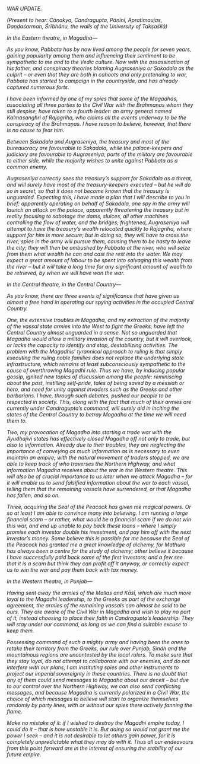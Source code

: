 _WAR UPDATE._

_(Present to hear: Cāṇakya, Candragupta, Pāṇini, Apratimaujas, Daṇḍaśarman, Śrībhānu, the walls of the University of Takṣaśilā)_

_In the Eastern theatre, in Magadha—_

_As you know, Pabbata has by now lived among the people for seven years, gaining popularity among them and influencing their sentiment to be sympathetic to me and to the Vedic culture. Now with the assassination of his father, and conspiracy theories blaming Augraseniya or Sakadala as the culprit – or even that they are both in cahoots and only pretending to war, Pabbata has started to campaign in the countryside, and has already captured numerous forts._

_I have been informed by one of my spies that some of the Magadhas, associating all three parties to the Civil War with the Brāhmaṇas whom they still despise, have taken to a fourth leader: an army general named Kalmasanghri of Rajagriha, who claims all the events underway to be the conspiracy of the Brāhmaṇas. I have reason to believe, however, that there is no cause to fear him._

_Between Sakadala and Augraseniya, the treasury and most of the bureaucracy are favourable to Sakadala, while the palace-keepers and judiciary are favourable to Augraseniya; parts of the military are favourable to either side, while the majority wishes to unite against Pabbata as a common enemy._

_Augraseniya correctly sees the treasury’s support for Sakadala as a threat, and will surely have most of the treasury-keepers executed – but he will do so in secret, so that it does not become known that the treasury is unguarded. Expecting this, I have made a plan that I will describe to you in brief: apparently operating on behalf of Sakadala, one spy in the army will launch an attack on the palace, apparently threatening the treasury but in reality focusing to sabotage the dams, sluices, all other machines controlling the flow of water, and the bridges; frightened, Augraseniya will attempt to have the treasury’s wealth relocated quickly to Rajagriha, where support for him is more secure; but in doing so, they will have to cross the river; spies in the army will pursue them, causing them to be hasty to leave the city; they will then be ambushed by Pabbata at the river, who will seize from them what wealth he can and cast the rest into the water. We may expect a great amount of labour to be spent into salvaging this wealth from the river – but it will take a long time for any significant amount of wealth to be retrieved, by when we will have won the war._

_In the Central theatre, in the Central Country—_

_As you know, there are three events of significance that have given us almost a free hand in operating our spying activities in the occupied Central Country._

_One, the extensive troubles in Magadha, and my extraction of the majority of the vassal state armies into the West to fight the Greeks, have left the Central Country almost unguarded in a sense. Not so unguarded that Magadha would allow a military invasion of the country, but it will overlook, or lacks the capacity to identify and stop, destabilizing activities. The problem with the Magadhis’ tyrannical approach to ruling is that simply executing the ruling noble families does not replace the underlying state infrastructure, which remains at least subconsciously sympathetic to the cause of overthrowing Magadhi rule. Thus we have, by inducing popular gossip, ignited new topics of discussion among the people: reminiscing about the past, instilling self-pride, tales of being saved by a messiah or hero, and need for unity against invaders such as the Greeks and other barbarians. I have, through such debates, pushed our people to be respected in society. This, along with the fact that much of their armies are currently under Candragupta’s command, will surely aid in inciting the states of the Central Country to betray Magadha at the time we will need them to._

_Two, my provocation of Magadha into starting a trade war with the Ayudhajivi states has effectively closed Magadha off not only to trade, but also to information. Already due to their troubles, they are neglecting the importance of conveying as much information as is necessary to even maintain an empire; with the natural movement of traders stopped, we are able to keep track of who traverses the Northern Highway, and what information Magadha receives about the war in the Western theatre. This will also be of crucial importance to us later when we attack Magadha – for it will enable us to send falsified information about the war to each vassal, telling them that the remaining vassals have surrendered, or that Magadha has fallen, and so on._

_Three, acquiring the Seal of the Peacock has given me magical powers. Or so at least I am able to convince many into believing. I am running a large financial scam – or rather, what would be a financial scam if we do not win this war, and end up unable to pay back these loans – where I simply promise each investor double his investment, and pay him off with the next investor’s money. Some believe this is possible for me because the Seal of the Peacock has granted me a great knowledge of alchemy, for Mathura has always been a centre for the study of alchemy; other believe it because I have successfully paid back some of the first investors; and a few see that it is a scam but think they can profit off it anyway, or correctly expect us to win the war and pay them back with tax money._

_In the Western theatre, in Punjab—_

_Having sent away the armies of the Mallas and Kāśī, which are much more loyal to the Magadhi leadership, to the Greeks as part of the exchange agreement, the armies of the remaining vassals can almost be said to be ours. They are aware of the Civil War in Magadha and wish to play no part of it, instead choosing to place their faith in Candragupta’s leadership. They will stay under our command, as long as we can find a suitable excuse to keep them._

_Possessing command of such a mighty army and having been the ones to retake their territory from the Greeks, our rule over Punjab, Sindh and the mountainous regions are uncontested by the local rulers. To make sure that they stay loyal, do not attempt to collaborate with our enemies, and do not interfere with our plans, I am instituting spies and other instruments to project our imperial sovereignty in these countries. There is no doubt that any of them could send messages to Magadha about our deceit – but due to our control over the Northern Highway, we can also send conflicting messages, and because Magadha is currently polarized in a Civil War, the choice of which messages to believe will start to organize themselves randomly by party lines, with or without our spies there actively fanning the flame._

_Make no mistake of it: if I wished to destroy the Magadhi empire today, I could do it – that is how unstable it is. But doing so would not grant me the power I seek – and it is not desirable to let others gain power, for it is completely unpredictable what they may do with it. Thus all our endeavours from this point forward are in the interest of ensuring the stability of our future empire._

